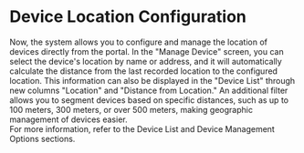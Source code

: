 # Device Location Configuration

Now, the system allows you to configure and manage the location of devices directly from the portal. In the "Manage Device" screen, you can select the device's location by name or address, and it will automatically calculate the distance from the last recorded location to the configured location. This information can also be displayed in the "Device List" through new columns "Location" and "Distance from Location." An additional filter allows you to segment devices based on specific distances, such as up to 100 meters, 300 meters, or over 500 meters, making geographic management of devices easier.\
For more information, refer to the Device List and Device Management Options sections.
